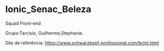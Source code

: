 # Ionic_Senac_Beleza
Squad Front-end

Grupo:Tarcisio, Guilherme,Stephanie.

Site de referência: https://www.schwarzkopf-professional.com/br/pt.html





